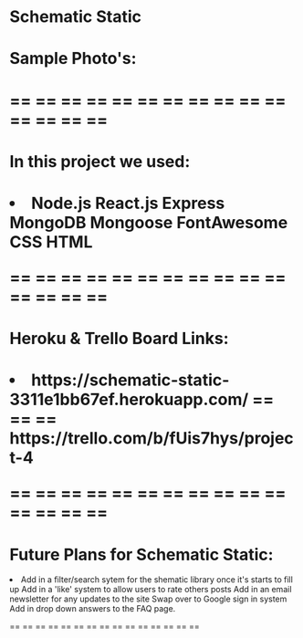 <h1>Schematic Static</h1>


<h1>Sample Photo's:<h1>





== == == == == == == == == == == == == == ==

<h1>In this project we used:<h1>
<li>
Node.js
React.js
Express
MongoDB
Mongoose
FontAwesome
CSS
HTML
</li>

== == == == == == == == == == == == == == ==

<h1>Heroku & Trello Board Links:<h1>
<li>
https://schematic-static-3311e1bb67ef.herokuapp.com/
== == ==
https://trello.com/b/fUis7hys/project-4
</li>

== == == == == == == == == == == == == == ==

<h1>Future Plans for Schematic Static:</h1>
<li>
Add in a filter/search sytem for the shematic library once it's starts to fill up
Add in a 'like' system to allow users to rate others posts
Add in an email newsletter for any updates to the site
Swap over to Google sign in system
Add in drop down answers to the FAQ page.
</li>

== == == == == == == == == == == == == == ==

